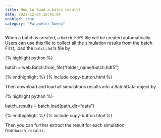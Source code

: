 ```yaml
---
title: How to load a batch result?
date: 2023-12-04 18:41:54
enabled: true
category: "Parameter Sweep"
---
```

When a batch is created, a `batch.hdf5` file will be created automatically. Users can use this file to collect all the simulation results from the batch. First, load the `batch.hdf5` file by

<div><div><div markdown class="code-snippet">{% highlight python %}

batch = web.Batch.from_file(“folder_name/batch.hdf5”)

{% endhighlight %}
{% include copy-button.html %}</div></div></div>

Then download and load all simulations results into a BatchData object by

<div><div><div markdown class="code-snippet">{% highlight python %}

batch_results = batch.load(path_dir=“data”)

{% endhighlight %}
{% include copy-button.html %}</div></div></div>

Then you can further extract the result for each simulation from`batch_results`.

